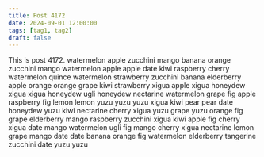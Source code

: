 ```yaml
---
title: Post 4172
date: 2024-09-01 12:00:00
tags: [tag1, tag2]
draft: false
---
```

This is post 4172.
watermelon
apple
zucchini
mango
banana
orange
zucchini
mango
watermelon
apple
apple
date
kiwi
raspberry
cherry
watermelon
quince
watermelon
strawberry
zucchini
banana
elderberry
apple
orange
orange
grape
kiwi
strawberry
xigua
apple
xigua
honeydew
xigua
xigua
honeydew
ugli
honeydew
nectarine
watermelon
grape
fig
apple
raspberry
fig
lemon
lemon
yuzu
yuzu
yuzu
xigua
kiwi
pear
pear
date
honeydew
yuzu
kiwi
nectarine
cherry
xigua
yuzu
grape
yuzu
orange
fig
grape
elderberry
mango
raspberry
zucchini
xigua
kiwi
apple
fig
cherry
xigua
date
mango
watermelon
ugli
fig
mango
cherry
xigua
nectarine
lemon
grape
mango
date
date
banana
orange
fig
watermelon
elderberry
tangerine
zucchini
date
yuzu
yuzu
